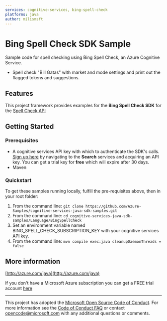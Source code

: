 ```yaml
---
services: cognitive-services, bing-spell-check
platforms: java
author: milismsft
---
```


# Bing Spell Check SDK Sample ##

Sample code for spell checking using Bing Spell Check, an Azure Cognitive Service.
- Spell check "Bill Gatas" with market and mode settings and print out the flagged tokens and suggestions.


## Features

This project framework provides examples for the **Bing Spell Check SDK** for the [Spell Check API](https://azure.microsoft.com/en-us/services/cognitive-services/)

## Getting Started

### Prerequisites

- A cognitive services API key with which to authenticate the SDK's calls. [Sign up here](https://azure.microsoft.com/en-us/services/cognitive-services/directory/) by navigating to the **Search** services and acquiring an API key. You can get a trial key for **free** which will expire after 30 days.
- Maven

### Quickstart

To get these samples running locally, fulfill the pre-requisites above, then in your root folder:

1. From the command line: `git clone https://github.com/Azure-Samples/cognitive-services-java-sdk-samples.git`
2. From the command line: `cd cognitive-services-java-sdk-samples/Language/BingSpellCheck`
3. Set an environment variable named BING_SPELL_CHECK_SUBSCRIPTION_KEY with your cognitive services API key.
4. From the command line: `mvn compile exec:java cleanupDaemonThreads = false`

## More information ##

[http://azure.com/java](http://azure.com/java)

If you don't have a Microsoft Azure subscription you can get a FREE trial account [here](http://go.microsoft.com/fwlink/?LinkId=330212)

---

This project has adopted the [Microsoft Open Source Code of Conduct](https://opensource.microsoft.com/codeofconduct/). For more information see the [Code of Conduct FAQ](https://opensource.microsoft.com/codeofconduct/faq/) or contact [opencode@microsoft.com](mailto:opencode@microsoft.com) with any additional questions or comments.
